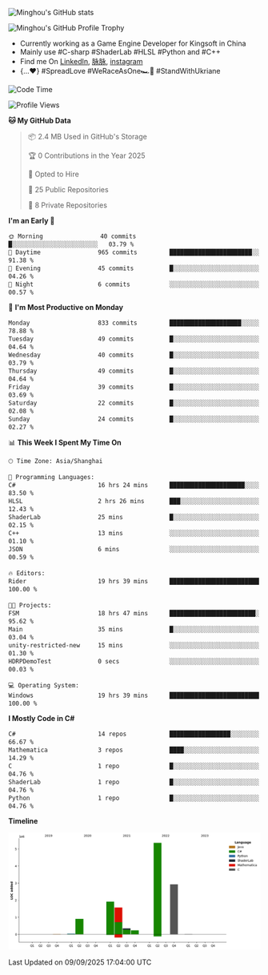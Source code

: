 ![Minghou's GitHub stats](https://github-readme-stats.vercel.app/api?username=Minghou-Lei&include_all_commits=true&show_icons=true&theme=radical)

![Minghou's GitHub Profile Trophy](https://github-profile-trophy.vercel.app/?username=Minghou-Lei&theme=onedark)

- Currently working as a Game Engine Developer for Kingsoft in China
- Mainly use #C-sharp #ShaderLab #HLSL #Python and #C++
- Find me On [LinkedIn](https://www.linkedin.com/in/%E6%98%8E%E7%9A%93-%E6%9D%8E-597356105/), [脉脉](https://maimai.cn/contact/share/card?u=kgmsdwiqpe9a&_share_channel=copy_link), [instagram](https://www.instagram.com/mistletoer76/)
- {...♥️} #SpreadLove #WeRaceAsOne🏎🌈 #StandWithUkriane

<!-- ![Minghou's GitHub stats](https://github-readme-stats.vercel.app/api/top-langs/?username=Minghou-lei&layout=compact&theme=radical) -->

<!--START_SECTION:waka-->
![Code Time](http://img.shields.io/badge/Code%20Time-956%20hrs%2034%20mins-blue)

![Profile Views](http://img.shields.io/badge/Profile%20Views-2-blue)

**🐱 My GitHub Data** 

> 📦 2.4 MB Used in GitHub's Storage 
 > 
> 🏆 0 Contributions in the Year 2025
 > 
> 💼 Opted to Hire
 > 
> 📜 25 Public Repositories 
 > 
> 🔑 8 Private Repositories 
 > 
**I'm an Early 🐤** 

```text
🌞 Morning                40 commits          █░░░░░░░░░░░░░░░░░░░░░░░░   03.79 % 
🌆 Daytime                965 commits         ███████████████████████░░   91.38 % 
🌃 Evening                45 commits          █░░░░░░░░░░░░░░░░░░░░░░░░   04.26 % 
🌙 Night                  6 commits           ░░░░░░░░░░░░░░░░░░░░░░░░░   00.57 % 
```
📅 **I'm Most Productive on Monday** 

```text
Monday                   833 commits         ████████████████████░░░░░   78.88 % 
Tuesday                  49 commits          █░░░░░░░░░░░░░░░░░░░░░░░░   04.64 % 
Wednesday                40 commits          █░░░░░░░░░░░░░░░░░░░░░░░░   03.79 % 
Thursday                 49 commits          █░░░░░░░░░░░░░░░░░░░░░░░░   04.64 % 
Friday                   39 commits          █░░░░░░░░░░░░░░░░░░░░░░░░   03.69 % 
Saturday                 22 commits          █░░░░░░░░░░░░░░░░░░░░░░░░   02.08 % 
Sunday                   24 commits          █░░░░░░░░░░░░░░░░░░░░░░░░   02.27 % 
```


📊 **This Week I Spent My Time On** 

```text
🕑︎ Time Zone: Asia/Shanghai

💬 Programming Languages: 
C#                       16 hrs 24 mins      █████████████████████░░░░   83.50 % 
HLSL                     2 hrs 26 mins       ███░░░░░░░░░░░░░░░░░░░░░░   12.43 % 
ShaderLab                25 mins             █░░░░░░░░░░░░░░░░░░░░░░░░   02.15 % 
C++                      13 mins             ░░░░░░░░░░░░░░░░░░░░░░░░░   01.10 % 
JSON                     6 mins              ░░░░░░░░░░░░░░░░░░░░░░░░░   00.59 % 

🔥 Editors: 
Rider                    19 hrs 39 mins      █████████████████████████   100.00 % 

🐱‍💻 Projects: 
FSM                      18 hrs 47 mins      ████████████████████████░   95.62 % 
Main                     35 mins             █░░░░░░░░░░░░░░░░░░░░░░░░   03.04 % 
unity-restricted-new     15 mins             ░░░░░░░░░░░░░░░░░░░░░░░░░   01.30 % 
HDRPDemoTest             0 secs              ░░░░░░░░░░░░░░░░░░░░░░░░░   00.03 % 

💻 Operating System: 
Windows                  19 hrs 39 mins      █████████████████████████   100.00 % 
```

**I Mostly Code in C#** 

```text
C#                       14 repos            █████████████████░░░░░░░░   66.67 % 
Mathematica              3 repos             ████░░░░░░░░░░░░░░░░░░░░░   14.29 % 
C                        1 repo              █░░░░░░░░░░░░░░░░░░░░░░░░   04.76 % 
ShaderLab                1 repo              █░░░░░░░░░░░░░░░░░░░░░░░░   04.76 % 
Python                   1 repo              █░░░░░░░░░░░░░░░░░░░░░░░░   04.76 % 
```



**Timeline**

![Lines of Code chart](https://raw.githubusercontent.com/Minghou-Lei/Minghou-Lei/main/assets/bar_graph.png)


 Last Updated on 09/09/2025 17:04:00 UTC
<!--END_SECTION:waka-->
